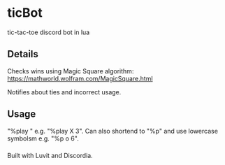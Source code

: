 # ticBot
tic-tac-toe discord bot in lua

## Details
Checks wins using Magic Square algorithm: 
https://mathworld.wolfram.com/MagicSquare.html

Notifies about ties and incorrect usage.

## Usage
"%play <symbol> <cell>" e.g. "%play X 3". Can also shortend to "%p" and use lowercase symbolsm e.g. "%p o 6".

###
Built with Luvit and Discordia. 
